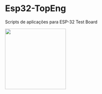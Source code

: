 # Esp32-TopEng
Scripts de aplicações para ESP-32 Test Board

<img src="https://user-images.githubusercontent.com/14191111/218787248-b03f669e-0529-4698-b281-26f0ae275c37.png" width="200" height="200">
